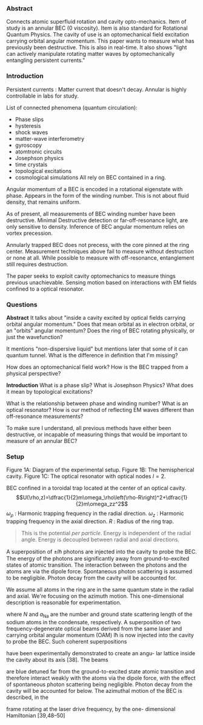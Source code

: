 
### Abstract
Connects atomic superfluid rotation and cavity opto-mechanics.
Item of study is an annular BEC (0 viscosity).
	Item is also standard for Rotational Quantum Physics.
The cavity of use is an optomechanical field excitation carrying orbital angular momentum.
This paper wants to measure what has previously been destructive.
	This is also in real-time.
It also shows "light can actively manipulate rotating matter waves by optomechanically entangling persistent currents."


### Introduction
Persistent currents : Matter current that doesn't decay.
	Annular is highly controllable in labs for study.

List of connected phenomena (quantum circulation):
 - Phase slips
 - hysteresis
 - shock waves
 - matter-wave interferometry
 - gyroscopy
 - atomtronic circuits
 - Josephson physics
 - time crystals
 - topological excitations
 - cosmological simulations 
All rely on BEC contained in a ring.

Angular momentum of a BEC is encoded in a rotational eigenstate with phase.
	Appears in the form of the winding number.
This is not about fluid density, that remains uniform.

As of present, all measurements of BEC winding number have been destructive.
Minimal Destructive detection or far-off-resonance light, are only sensitive to density.
	Inference of BEC angular momentum relies on vortex precession.

Annularly trapped BEC does not precess, with the core pinned at the ring center.
	Measurement techniques above fail to measure without destruction or none at all.
	While possible to measure with off-resonance, entanglement still requires destruction.

The paper seeks to exploit cavity optomechanics to measure things previous unachievable.
	Sensing motion based on interactions with EM fields confined to a optical resonator.










### Questions

**Abstract**
It talks about "inside a cavity excited by optical fields carrying orbital angular momentum."
Does that mean orbital as in electron orbital, or an "orbits" angular momentum?
Does the ring of BEC rotating physically, or just the wavefunction?

It mentions "non-dispersive liquid" but mentions later that some of it can quantum tunnel.
What is the difference in definition that I'm missing?

How does an optomechanical field work? How is the BEC trapped from a physical perspective?


**Introduction**
What is a phase slip?
What is Josephson Physics?
What does it mean by topological excitations?

What is the relationship between phase and winding number?
What is an optical resonator?
How is our method of reflecting EM waves different than off-resonance measurements?

To make sure I understand, all previous methods have either been destructive, or incapable of measuring things that would be important to measure of an annular BEC?



### Setup
Figure 1A: Diagram of the experimental setup.
Figure 1B: The hemispherical cavity.
Figure 1C: The optical resonator with optical nodes $l=2$.













BEC confined in a toroidal trap located at the center of an optical cavity.
$$U(\rho,z)=\dfrac{1}{2}m\omega_\rho\left(\rho-R\right)^2+\dfrac{1}{2}m\omega_zz^2$$
$\omega_\rho$ : Harmonic trapping frequency in the radial direction.
$\omega_z$ : Harmonic trapping frequency in the axial direction.
$R$  : Radius of the ring trap.
> This is the potential *per particle*.
> Energy is independent of the radial angle.
> Energy is decoupled between radial and axial directions.

A superposition of $\pm l\hbar$ photons are injected into the cavity to probe the BEC.
The energy of the photons are significantly away from ground-to-excited states of atomic transition.
The interaction between the photons and the atoms are via the dipole force.
Spontaneous photon scattering is assumed to be negligible.
Photon decay from the cavity will be accounted for.

We assume all atoms in the ring are in the same quantum state in the radial and axial.
We're focusing on the azimuth motion.
This one-dimensional description is reasonable for experimentation.












where $N$ and $a_\mathrm{Na}$ are the number and ground state scattering
length of the sodium atoms in the condensate, respectively.
A superposition of two frequency-degenerate optical
beams derived from the same laser and carrying orbital
angular momentum (OAM) lħ is now injected into the
cavity to probe the BEC. Such coherent superpositions

have been experimentally demonstrated to create an angu-
lar lattice inside the cavity about its axis [38]. The beams

are blue detuned far from the ground-to-excited state
atomic transition and therefore interact weakly with the
atoms via the dipole force, with the effect of spontaneous
photon scattering being negligible. Photon decay from the
cavity will be accounted for below.
The azimuthal motion of the BEC is described, in the

frame rotating at the laser drive frequency, by the one-
dimensional Hamiltonian [39,48–50]

